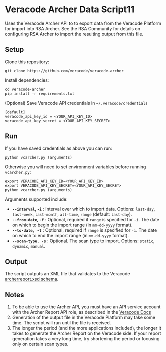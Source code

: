 
# Veracode Archer Data Script11
Uses the Veracode Archer API to to export data from the Veracode Platform for import into RSA Archer. See the RSA Community for details on configuring RSA Archer to import the resulting output from this file.

## Setup

Clone this repository:

    git clone https://github.com/veracode/veracode-archer

Install dependencies:

    cd veracode-archer
    pip install -r requirements.txt

(Optional) Save Veracode API credentials in `~/.veracode/credentials`

    [default]
    veracode_api_key_id = <YOUR_API_KEY_ID>
    veracode_api_key_secret = <YOUR_API_KEY_SECRET>

## Run

If you have saved credentials as above you can run:

    python vcarcher.py (arguments)

Otherwise you will need to set environment variables before running `vcarcher.py`:

    export VERACODE_API_KEY_ID=<YOUR_API_KEY_ID>
    export VERACODE_API_KEY_SECRET=<YOUR_API_KEY_SECRET>
    python vcarcher.py (arguments)

Arguments supported include:

* **`--interval`, `-i`** : Interval over which to import data. Options: `last-day`, `last-week`, `last-month`, `all-time`, `range` (default: `last-day`).
* **`--from-date`, `-f`** : Optional, required if `range` is specified for `-i`. The date on which to begin the import range (in `mm-dd-yyyy` format).
* **`--to-date, -t`** : Optional, required if `range` is specified for `-i`. The date on which to end the import range (in `mm-dd-yyyy` format).
* **`--scan-type, -s`** : Optional. The scan type to import. Options: `static`, `dynamic`, `manual`.

## Output

The script outputs an XML file that validates to the Veracode [archerreport.xsd schema](https://docs.veracode.com/r/juWk3S4IpxRp~wtVbHDe2A/root).

## Notes

1. To be able to use the Archer API, you must have an API service account with the Archer Report API role, as described in the [Veracode Docs](https://docs.veracode.com/r/0LNPZSWsET5w7F4GQsTM_A/root)
2. Generation of the output file in the Veracode Platform may take some time. The script will run until the file is received.
3. The longer the period (and the more applications included), the longer it takes to generate the Archer Report on the Veracode side. If your report generation takes a very long time, try shortening the period or focusing only on certain scan types.
